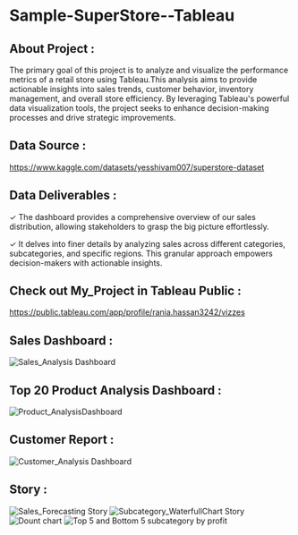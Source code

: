 # Sample-SuperStore--Tableau

## About Project :
The primary goal of this project is to analyze and visualize the performance metrics of a retail store using Tableau.This analysis aims to provide actionable insights into sales trends, customer behavior, inventory management, and overall store efficiency.
By leveraging Tableau's powerful data visualization tools, the project seeks to enhance decision-making processes and drive strategic improvements.

## Data Source :
https://www.kaggle.com/datasets/yesshivam007/superstore-dataset

## Data Deliverables :
✓ The dashboard provides a comprehensive overview of our sales distribution, allowing stakeholders to grasp the big picture effortlessly. 

✓ It delves into finer details by analyzing sales across different categories, subcategories, and specific regions. This granular approach empowers decision-makers with actionable insights.

## Check out My_Project in Tableau Public :
https://public.tableau.com/app/profile/rania.hassan3242/vizzes 

## Sales Dashboard : 
![Sales_Analysis Dashboard](https://github.com/user-attachments/assets/f600ca14-ad71-42ad-8518-ba03def7c5c0)

## Top 20 Product Analysis Dashboard :
![Product_AnalysisDashboard](https://github.com/user-attachments/assets/789397d0-51a8-456d-b931-71e56bad5b7a)

## Customer Report : 
![Customer_Analysis Dashboard](https://github.com/user-attachments/assets/478c95f7-1b9a-4397-ab34-4322b5028bea)

## Story : 
![Sales_Forecasting Story](https://github.com/user-attachments/assets/85488929-b465-477b-b4ad-e1710f4b3a1b)
![Subcategory_WaterfullChart Story](https://github.com/user-attachments/assets/e8bda9d7-aa81-4c6a-9b1a-c9d3b6d01ebc)
![Dount chart](https://github.com/user-attachments/assets/a4d30f40-f636-49cd-acf8-87a8ad27cc36)
![Top 5 and Bottom 5 subcategory by profit](https://github.com/user-attachments/assets/3d2b7d06-9211-4cf5-8ba3-28bcacc6df12)






